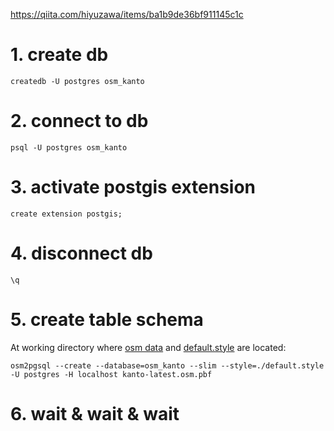 https://qiita.com/hiyuzawa/items/ba1b9de36bf911145c1c

# 1. create db
```
createdb -U postgres osm_kanto
```
# 2. connect to db
```
psql -U postgres osm_kanto
```
# 3. activate postgis extension
```
create extension postgis;
```
# 4. disconnect db
```
\q
```
# 5. create table schema
At working directory where [osm data](http://download.geofabrik.de/asia/japan.html) and [default.style](https://learnosm.org/files/default.style) are located:
```
osm2pgsql --create --database=osm_kanto --slim --style=./default.style -U postgres -H localhost kanto-latest.osm.pbf
```
# 6. wait & wait & wait